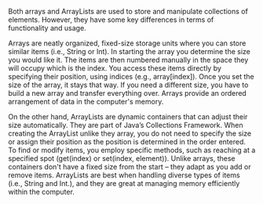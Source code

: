 Both arrays and ArrayLists are used to store and manipulate collections of elements. However, they have some key differences in terms of functionality and usage.


Arrays are neatly organized, fixed-size storage units where you can store similar items (i.e., String or Int). In starting the array you determine the size you would like it. The items are then numbered manually in the space they will occupy which is the index. You access these items directly by specifying their position, using indices (e.g., array[index]). Once you set the size of the array, it stays that way. If you need a different size, you have to build a new array and transfer everything over. Arrays provide an ordered arrangement of data in the computer's memory.


On the other hand, ArrayLists are dynamic containers that can adjust their size automatically. They are part of Java’s Collections Framework. When creating the ArrayList unlike they array, you do not need to specify the size or assign their position as the position is determined in the order entered. To find or modify items, you employ specific methods, such as reaching at a specified spot (get(index) or set(index, element)). Unlike arrays, these containers don't have a fixed size from the start – they adapt as you add or remove items. ArrayLists are best when handling diverse types of items (i.e., String and Int.), and they are great at managing memory efficiently within the computer.
